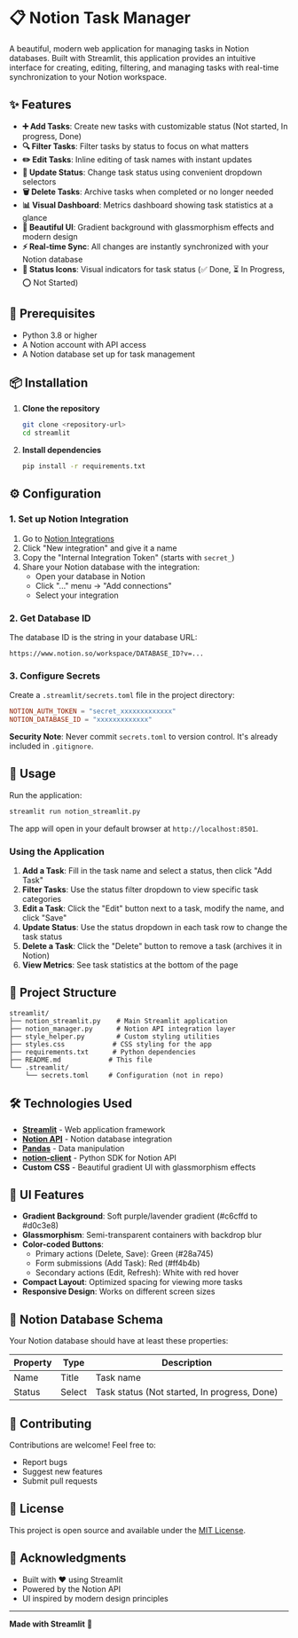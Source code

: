 # 📋 Notion Task Manager

A beautiful, modern web application for managing tasks in Notion databases. Built with Streamlit, this application provides an intuitive interface for creating, editing, filtering, and managing tasks with real-time synchronization to your Notion workspace.

## ✨ Features

- **➕ Add Tasks**: Create new tasks with customizable status (Not started, In progress, Done)
- **🔍 Filter Tasks**: Filter tasks by status to focus on what matters
- **✏️ Edit Tasks**: Inline editing of task names with instant updates
- **🔄 Update Status**: Change task status using convenient dropdown selectors
- **🗑️ Delete Tasks**: Archive tasks when completed or no longer needed
- **📊 Visual Dashboard**: Metrics dashboard showing task statistics at a glance
- **🎨 Beautiful UI**: Gradient background with glassmorphism effects and modern design
- **⚡ Real-time Sync**: All changes are instantly synchronized with your Notion database
- **🎯 Status Icons**: Visual indicators for task status (✅ Done, ⏳ In Progress, ⭕ Not Started)

## 🚀 Prerequisites

- Python 3.8 or higher
- A Notion account with API access
- A Notion database set up for task management

## 📦 Installation

1. **Clone the repository**
   ```bash
   git clone <repository-url>
   cd streamlit
   ```

2. **Install dependencies**
   ```bash
   pip install -r requirements.txt
   ```

## ⚙️ Configuration

### 1. Set up Notion Integration

1. Go to [Notion Integrations](https://www.notion.so/my-integrations)
2. Click "New integration" and give it a name
3. Copy the "Internal Integration Token" (starts with `secret_`)
4. Share your Notion database with the integration:
   - Open your database in Notion
   - Click "..." menu → "Add connections"
   - Select your integration

### 2. Get Database ID

The database ID is the string in your database URL:
```
https://www.notion.so/workspace/DATABASE_ID?v=...
```

### 3. Configure Secrets

Create a `.streamlit/secrets.toml` file in the project directory:

```toml
NOTION_AUTH_TOKEN = "secret_xxxxxxxxxxxxx"
NOTION_DATABASE_ID = "xxxxxxxxxxxxx"
```

**Security Note**: Never commit `secrets.toml` to version control. It's already included in `.gitignore`.

## 🎯 Usage

Run the application:
```bash
streamlit run notion_streamlit.py
```

The app will open in your default browser at `http://localhost:8501`.

### Using the Application

1. **Add a Task**: Fill in the task name and select a status, then click "Add Task"
2. **Filter Tasks**: Use the status filter dropdown to view specific task categories
3. **Edit a Task**: Click the "Edit" button next to a task, modify the name, and click "Save"
4. **Update Status**: Use the status dropdown in each task row to change the task status
5. **Delete a Task**: Click the "Delete" button to remove a task (archives it in Notion)
6. **View Metrics**: See task statistics at the bottom of the page

## 📁 Project Structure

```
streamlit/
├── notion_streamlit.py    # Main Streamlit application
├── notion_manager.py      # Notion API integration layer
├── style_helper.py        # Custom styling utilities
├── styles.css            # CSS styling for the app
├── requirements.txt      # Python dependencies
├── README.md            # This file
└── .streamlit/
    └── secrets.toml     # Configuration (not in repo)
```

## 🛠️ Technologies Used

- **[Streamlit](https://streamlit.io/)** - Web application framework
- **[Notion API](https://developers.notion.com/)** - Notion database integration
- **[Pandas](https://pandas.pydata.org/)** - Data manipulation
- **[notion-client](https://github.com/ramnes/notion-sdk-py)** - Python SDK for Notion API
- **Custom CSS** - Beautiful gradient UI with glassmorphism effects

## 🎨 UI Features

- **Gradient Background**: Soft purple/lavender gradient (#c6cffd to #d0c3e8)
- **Glassmorphism**: Semi-transparent containers with backdrop blur
- **Color-coded Buttons**: 
  - Primary actions (Delete, Save): Green (#28a745)
  - Form submissions (Add Task): Red (#ff4b4b)
  - Secondary actions (Edit, Refresh): White with red hover
- **Compact Layout**: Optimized spacing for viewing more tasks
- **Responsive Design**: Works on different screen sizes

## 🔧 Notion Database Schema

Your Notion database should have at least these properties:

| Property | Type | Description |
|----------|------|-------------|
| Name | Title | Task name |
| Status | Select | Task status (Not started, In progress, Done) |

## 🤝 Contributing

Contributions are welcome! Feel free to:
- Report bugs
- Suggest new features
- Submit pull requests

## 📝 License

This project is open source and available under the [MIT License](LICENSE).

## 🙏 Acknowledgments

- Built with ❤️ using Streamlit
- Powered by the Notion API
- UI inspired by modern design principles

---

**Made with Streamlit** 🎈
